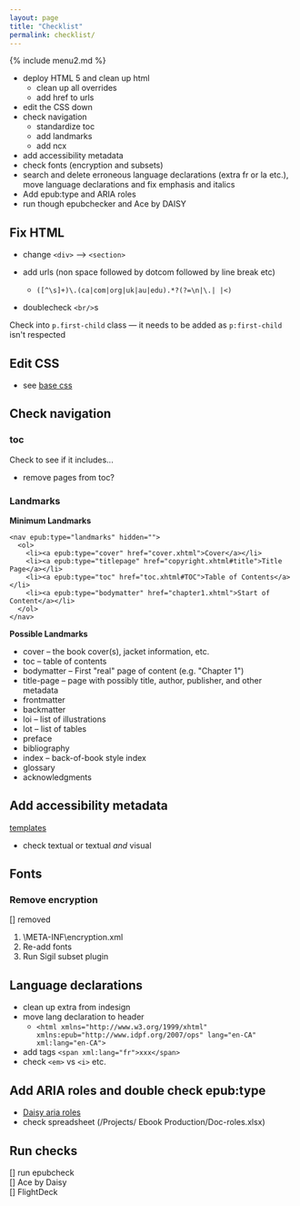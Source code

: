 ```yaml
---
layout: page
title: "Checklist"
permalink: checklist/
---
```



{% include menu2.md %}


- deploy HTML 5 and clean up html
  - clean up all overrides
  - add href to urls
- edit the CSS down
- check navigation
  - standardize toc
  - add landmarks
  - add ncx
- add accessibility metadata
- check fonts (encryption and subsets)
- search and delete erroneous language declarations (extra fr or la etc.), move language declarations and fix emphasis and italics
- Add epub:type and ARIA roles
- run though epubchecker and Ace by DAISY

## Fix HTML
- change `<div>` --> `<section>`
- add urls (non space followed by dotcom followed by line break etc)

  - `([^\s]+)\.(ca|com|org|uk|au|edu).*?(?=\n|\.| |<)`
- doublecheck `<br/>`s

Check into `p.first-child` class — it needs to be added as `p:first-child` isn't respected

## Edit CSS
- see [base css](/ebook/)

## Check navigation
### toc
Check to see if it includes...
- remove pages from toc?


### Landmarks
**Minimum Landmarks**
```
<nav epub:type="landmarks" hidden="">
  <ol>
    <li><a epub:type="cover" href="cover.xhtml">Cover</a></li>
    <li><a epub:type="titlepage" href="copyright.xhtml#title">Title Page</a></li>
    <li><a epub:type="toc" href="toc.xhtml#TOC">Table of Contents</a></li>
    <li><a epub:type="bodymatter" href="chapter1.xhtml">Start of Content</a></li>
  </ol>
</nav>
```
**Possible Landmarks**
- cover – the book cover(s), jacket information, etc.
- toc – table of contents
- bodymatter – First "real" page of content (e.g. "Chapter 1")
- title-page – page with possibly title, author, publisher, and other metadata
- frontmatter
- backmatter
- loi – list of illustrations
- lot – list of tables
- preface
- bibliography
- index – back-of-book style index
- glossary
- acknowledgments

## Add accessibility metadata
[templates](/templates/)
- check textual or textual *and* visual

## Fonts
### Remove encryption
[] removed
1. \META-INF\encryption.xml
2. Re-add fonts
3. Run Sigil subset plugin


## Language declarations
- clean up extra from indesign
- move lang declaration to header
  - `<html xmlns="http://www.w3.org/1999/xhtml" xmlns:epub="http://www.idpf.org/2007/ops" lang="en-CA" xml:lang="en-CA">`
- add tags `<span xml:lang="fr">xxx</span>`
- check `<em>` vs `<i>` etc.

## Add ARIA roles and double check epub:type
- [Daisy aria roles](https://kb.daisy.org/publishing/docs/html/dpub-aria/)
- check spreadsheet (/Projects/ Ebook Production/Doc-roles.xlsx)

## Run checks
[] run epubcheck  
[] Ace by Daisy  
[] FlightDeck  







